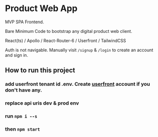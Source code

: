 # Product Web App

MVP SPA Frontend.

Bare Minimum Code to bootstrap any digital product web client.

React(ts) / Apollo / React-Router-6 / Userfront / TailwindCSS

Auth is not navigable. Manually visit `/signup` & `/login` to create an account
and sign in.

## How to run this project

### add userfront tenant id .env. Create [userfront](https://www.userfront.com) account if you don't have any.

### replace api uris dev & prod env

### run `npm i --s`

### then `npm start`

